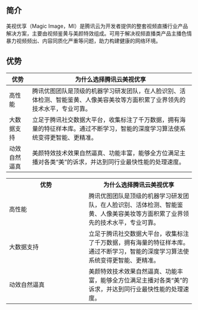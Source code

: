 ## 简介
美视优享（Magic Image，MI）是腾讯云为开发者提供的整套视频直播行业产品解决方案，主要由视频鉴黄与美颜特效组成。可用于解决视频直播类产品主播色情暴力视频频出、内容同质化严重等问题，助力构建健康的网络环境。

## 优势

| 优势 | 为什么选择腾讯云美视优享 |
|---------|------------------------|
| 高性能 | 腾讯优图团队是顶级的机器学习研发团队，在人脸识别、活体检测、智能鉴黄、人像美容美妆等方面积累了业界领先的技术水平，专业可靠。 |
| 大数据支持 | 立足于腾讯社交数据大平台，收集标注了千万数据，拥有海量的特征样本库。通过不断学习，智能的深度学习算法使系统变得更智能、更精准。 |
| 动效自然逼真 | 美颜特效技术效果自然逼真、功能丰富，能够全方位满足主播对各类“美”的诉求，并达到同行业最快性能的处理速度。 |

<table>
  <tr>
    <th width="200">优势</th>
    <th >为什么选择腾讯云美视优享</th>
  </tr>
  <tr>
    <td>高性能</td>
    <td>腾讯优图团队是顶级的机器学习研发团队，在人脸识别、活体检测、智能鉴黄、人像美容美妆等方面积累了业界领先的技术水平，专业可靠。 </td>
  </tr>
  <tr>
    <td>大数据支持</td>
    <td>立足于腾讯社交数据大平台，收集标注了千万数据，拥有海量的特征样本库。通过不断学习，智能的深度学习算法使系统变得更智能、更精准。</td>
  </tr>
   <tr>
    <td>动效自然逼真</td>
    <td>美颜特效技术效果自然逼真、功能丰富，能够全方位满足主播对各类“美”的诉求，并达到同行业最快性能的处理速度。</td>
  </tr> 
</table>
